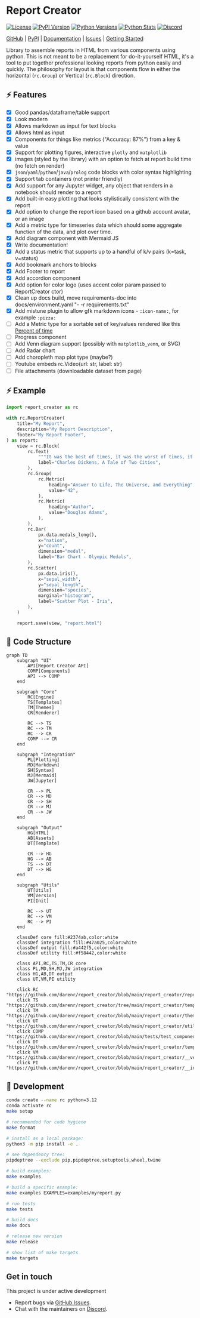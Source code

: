 # Report Creator

[![License](https://img.shields.io/badge/license-MIT-blue.svg?style=for-the-badge)](https://www.apache.org/licenses/LICENSE-2.0)
[![PyPI Version](https://img.shields.io/pypi/v/report_creator.svg?style=for-the-badge&color=blue)](https://pypi.org/project/report_creator)
[![Python Versions](https://img.shields.io/pypi/pyversions/report_creator.svg?logo=python&logoColor=white&style=for-the-badge)](https://pypi.org/project/report_creator)
[![Python Stats](https://img.shields.io/pypi/dw/report_creator?style=for-the-badge)](https://pypi.org/project/report_creator)
[![Discord](https://img.shields.io/discord/1318814951795593236?style=for-the-badge)](https://discord.gg/c4VZp5ze)

[GitHub](https://github.com/darenr/report_creator) | 
[PyPI](https://pypi.org/project/report_creator/) | 
[Documentation](https://report-creator.readthedocs.io) | 
[Issues](https://github.com/darenr/report_creator/issues) | 
[Getting Started](https://report-creator.readthedocs.io/en/latest/getting_started.html)

Library to assemble reports in HTML from various components using python. This is not meant to be a replacement for do-it-yourself HTML,
it's a tool to put together professional looking reports from python easily and quickly. The philosophy for layout is that components flow in
either the horizontal (`rc.Group`) or Vertical (`rc.Block`) direction.

## ⚡ Features

- [x] Good pandas/dataframe/table support
- [x] Look modern
- [x] Allows markdown as input for text blocks
- [x] Allows html as input
- [x] Components for things like metrics ("Accuracy: 87%") from a key & value
- [x] Support for plotting figures, interactive `plotly` and `matplotlib`
- [x] images (styled by the library) with an option to fetch at report build time (no fetch on render)
- [x] `json`/`yaml`/`python`/`java`/`prolog` code blocks with color syntax highlighting
- [x] Support tab containers (not printer friendly)
- [x] Add support for any Jupyter widget, any object that renders in a notebook should render to a report
- [x] Add built-in easy plotting that looks stylistically consistent with the report
- [x] Add option to change the report icon based on a github account avatar, or an image
- [x] Add a metric type for timeseries data which should some aggregate function of the data, and plot over time.
- [x] Add diagram component with Mermaid JS
- [x] Write documentation!
- [x] Add a status metric that supports up to a handful of k/v pairs (k=task, v=status)
- [x] Add bookmark anchors to blocks
- [x] Add Footer to report
- [x] Add accordion component
- [x] Add option for color logo (uses accent color param passed to ReportCreator ctor)
- [x] Clean up docs build, move requirements-doc into docs/environment.yaml "- -r requirements.txt"
- [x] Add mistune plugin to allow gfk markdown icons - `:icon-name:`, for example `:pizza:`
- [ ] Add a Metric type for a sortable set of key/values rendered like this [Percent of time](https://www.googlecloudcommunity.com/gc/image/serverpage/image-id/73682iEC88C630172A41FA/image-size/large)
- [ ] Progress component
- [ ] Add Venn diagram support (possibly with `matplotlib_venn`, or SVG)
- [ ] Add Radar chart
- [ ] Add choropleth map plot type (maybe?)
- [ ] Youtube embeds rc.Video(url: str, label: str)
- [ ] File attachments (downloadable dataset from page)

## ⚡ Example

```python
import report_creator as rc

with rc.ReportCreator(
    title="My Report",
    description="My Report Description",
    footer="My Report Footer",
) as report:
    view = rc.Block(
        rc.Text(
            """It was the best of times, it was the worst of times, it was the age of wisdom, it was the age of foolishness, it was the epoch of belief, it was the epoch of incredulity, it was the season of light, it was the season of darkness, it was the spring of hope, it was the winter of despair.""",
            label="Charles Dickens, A Tale of Two Cities",
        ),
        rc.Group(
            rc.Metric(
                heading="Answer to Life, The Universe, and Everything",
                value="42",
            ),
            rc.Metric(
                heading="Author",
                value="Douglas Adams",
            ),
        ),
        rc.Bar(
            px.data.medals_long(),
            x="nation",
            y="count",
            dimension="medal",
            label="Bar Chart - Olympic Medals",
        ),
        rc.Scatter(
            px.data.iris(),
            x="sepal_width",
            y="sepal_length",
            dimension="species",
            marginal="histogram",
            label="Scatter Plot - Iris",
        ),
    )

    report.save(view, "report.html")
```

## 🤗 Code Structure

```mermaid
graph TD
    subgraph "UI"
        API[Report Creator API]
        COMP[Components]
        API --> COMP
    end

    subgraph "Core"
        RC[Engine]
        TS[Templates]
        TM[Themes]
        CR[Renderer]
        
        RC --> TS
        RC --> TM
        RC --> CR
        COMP --> CR
    end

    subgraph "Integration"
        PL[Plotting]
        MD[Markdown]
        SH[Syntax]
        MJ[Mermaid]
        JW[Jupyter]
        
        CR --> PL
        CR --> MD
        CR --> SH
        CR --> MJ
        CR --> JW
    end

    subgraph "Output"
        HG[HTML]
        AB[Assets]
        DT[Template]
        
        CR --> HG
        HG --> AB
        TS --> DT
        DT --> HG
    end

    subgraph "Utils"
        UT[Utils]
        VM[Version]
        PI[Init]
        
        RC --> UT
        RC --> VM
        RC --> PI
    end

    classDef core fill:#2374ab,color:white
    classDef integration fill:#47a025,color:white
    classDef output fill:#a442f5,color:white
    classDef utility fill:#f58442,color:white

    class API,RC,TS,TM,CR core
    class PL,MD,SH,MJ,JW integration
    class HG,AB,DT output
    class UT,VM,PI utility

    click RC "https://github.com/darenr/report_creator/blob/main/report_creator/report_creator.py"
    click TS "https://github.com/darenr/report_creator/tree/main/report_creator/templates/"
    click TM "https://github.com/darenr/report_creator/blob/main/report_creator/theming.py"
    click UT "https://github.com/darenr/report_creator/blob/main/report_creator/utilities.py"
    click COMP "https://github.com/darenr/report_creator/blob/main/tests/test_components.py"
    click DT "https://github.com/darenr/report_creator/blob/main/report_creator/templates/default.html"
    click VM "https://github.com/darenr/report_creator/blob/main/report_creator/__version__.py"
    click PI "https://github.com/darenr/report_creator/blob/main/report_creator/__init__.py"
```

## 🤗 Development

```sh
conda create --name rc python=3.12
conda activate rc
make setup

# recommended for code hygiene
make format

# install as a local package:
python3 -m pip install -e .

# see dependency tree:
pipdeptree --exclude pip,pipdeptree,setuptools,wheel,twine

# build examples:
make examples

# build a specific example:
make examples EXAMPLES=examples/myreport.py

# run tests
make tests

# build docs
make docs

# release new version
make release

# show list of make targets
make targets

```

## Get in touch

This project is under active development

- Report bugs via [GitHub Issues](https://github.com/darenr/report_creator/issues).
- Chat with the maintainers on [Discord](https://discord.com/channels/1318814951795593236/1318814951795593239).